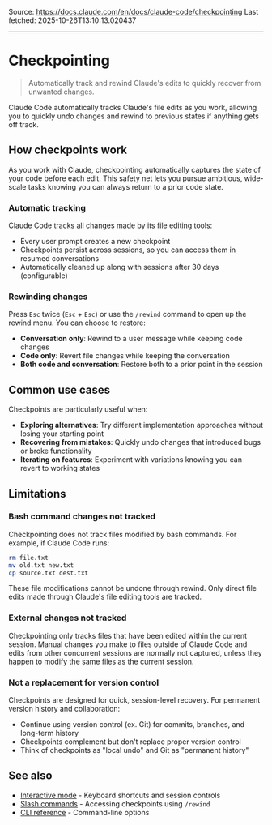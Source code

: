Source: https://docs.claude.com/en/docs/claude-code/checkpointing
Last fetched: 2025-10-26T13:10:13.020437

---

# Checkpointing

> Automatically track and rewind Claude's edits to quickly recover from unwanted changes.

Claude Code automatically tracks Claude's file edits as you work, allowing you to quickly undo changes and rewind to previous states if anything gets off track.

## How checkpoints work

As you work with Claude, checkpointing automatically captures the state of your code before each edit. This safety net lets you pursue ambitious, wide-scale tasks knowing you can always return to a prior code state.

### Automatic tracking

Claude Code tracks all changes made by its file editing tools:

* Every user prompt creates a new checkpoint
* Checkpoints persist across sessions, so you can access them in resumed conversations
* Automatically cleaned up along with sessions after 30 days (configurable)

### Rewinding changes

Press `Esc` twice (`Esc` + `Esc`) or use the `/rewind` command to open up the rewind menu. You can choose to restore:

* **Conversation only**: Rewind to a user message while keeping code changes
* **Code only**: Revert file changes while keeping the conversation
* **Both code and conversation**: Restore both to a prior point in the session

## Common use cases

Checkpoints are particularly useful when:

* **Exploring alternatives**: Try different implementation approaches without losing your starting point
* **Recovering from mistakes**: Quickly undo changes that introduced bugs or broke functionality
* **Iterating on features**: Experiment with variations knowing you can revert to working states

## Limitations

### Bash command changes not tracked

Checkpointing does not track files modified by bash commands. For example, if Claude Code runs:

```bash  theme={null}
rm file.txt
mv old.txt new.txt
cp source.txt dest.txt
```

These file modifications cannot be undone through rewind. Only direct file edits made through Claude's file editing tools are tracked.

### External changes not tracked

Checkpointing only tracks files that have been edited within the current session. Manual changes you make to files outside of Claude Code and edits from other concurrent sessions are normally not captured, unless they happen to modify the same files as the current session.

### Not a replacement for version control

Checkpoints are designed for quick, session-level recovery. For permanent version history and collaboration:

* Continue using version control (ex. Git) for commits, branches, and long-term history
* Checkpoints complement but don't replace proper version control
* Think of checkpoints as "local undo" and Git as "permanent history"

## See also

* [Interactive mode](/en/docs/claude-code/interactive-mode) - Keyboard shortcuts and session controls
* [Slash commands](/en/docs/claude-code/slash-commands) - Accessing checkpoints using `/rewind`
* [CLI reference](/en/docs/claude-code/cli-reference) - Command-line options
